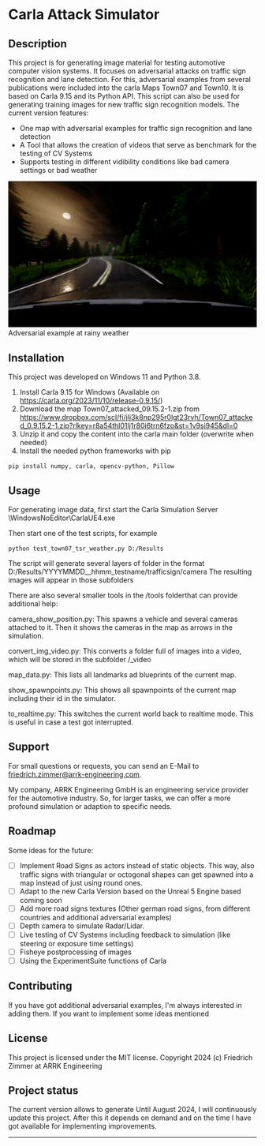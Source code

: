 # Carla Attack Simulator

## Description
This project is for generating image material for testing automotive computer vision systems. It focuses on adversarial attacks on traffic sign recognition and lane detection. 
For this, adversarial examples from several publications were included into the carla Maps Town07 and Town10.
It is based on Carla 9.15 and its Python API.
This script can also be used for generating training images for new traffic sign recognition models.
The current version features:
- One map with adversarial examples for traffic sign recognition and lane detection
- A Tool that allows the creation of videos that serve as benchmark for the testing of CV Systems
- Supports testing in different vidibility conditions like bad camera settings or bad weather

![heavy rain](/images/visual.png)
Adversarial example at rainy weather


## Installation
This project was developed on Windows 11 and Python 3.8.
1. Install Carla 9.15 for Windows (Available on https://carla.org/2023/11/10/release-0.9.15/)
2. Download the map Town07_attacked_09.15.2-1.zip from https://www.dropbox.com/scl/fi/jli3k8np295r0lgt23rvh/Town07_attacked_0.9.15.2-1.zip?rlkey=r8a54thl01lj1r80i6trn6fzo&st=1v9si945&dl=0
3. Unzip it and copy the content into the carla main folder (overwrite when needed)
4. Install the needed python frameworks with pip
```
pip install numpy, carla, opencv-python, Pillow
```

## Usage
For generating image data, first start the Carla Simulation Server \WindowsNoEditor\CarlaUE4.exe

Then start one of the test scripts, for example
```
python test_town07_tsr_weather.py D:/Results
```
The script will generate several layers of folder in the format D:/Results/YYYYMMDD__hhmm_testname/trafficsign/camera
The resulting images will appear in those subfolders

There are also several smaller tools in the /tools folderthat can provide additional help:

camera_show_position.py:
This spawns a vehicle and several cameras attached to it. Then it shows the cameras in the map as arrows in the simulation.

convert_img_video.py:
This converts a folder full of images into a video, which will be stored in the subfolder /_video

map_data.py:
This lists all landmarks ad blueprints of the current map.

show_spawnpoints.py:
This shows all spawnpoints of the current map including their id in the simulator.

to_realtime.py:
This switches the current world back to realtime mode. This is useful in case a test got interrupted.

## Support
For small questions or requests, you can send an E-Mail to friedrich.zimmer@arrk-engineering.com.

My company, ARRK Engineering GmbH is an engineering service provider for the automotive industry.
So, for larger tasks, we can offer a more profound simulation or adaption to specific needs.

## Roadmap

Some ideas for the future:
- [ ] Implement Road Signs as actors instead of static objects. This way, also traffic signs with triangular or octogonal shapes can get spawned into a map instead of just using round ones.
- [ ] Adapt to the new Carla Version based on the Unreal 5 Engine based coming soon
- [ ] Add more road signs textures (Other german road signs, from different countries and additional adversarial examples)
- [ ] Depth camera to simulate Radar/Lidar.
- [ ] Live testing of CV Systems including feedback to simulation (like steering or exposure time settings)
- [ ] Fisheye postprocessing of images
- [ ] Using the ExperimentSuite functions of Carla

## Contributing
If you have got additional adversarial examples, I'm always interested in adding them. If you want to implement some ideas mentioned


## License
This project is licensed under the MIT license.
Copyright 2024 (c) Friedrich Zimmer at ARRK Engineering

## Project status
The current version allows to generate 
Until August 2024, I will continuously update this project. After this it depends on demand and on the time I have got available for implementing improvements.

***

